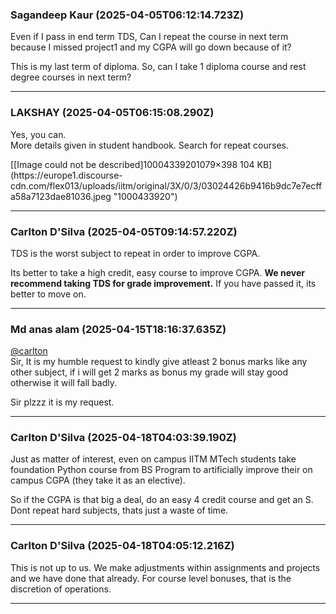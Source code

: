 ### Sagandeep Kaur (2025-04-05T06:12:14.723Z)

Even if I pass in end term TDS, Can I repeat the course in next term because I
missed project1 and my CGPA will go down because of it?

This is my last term of diploma. So, can I take 1 diploma course and rest
degree courses in next term?


---
### LAKSHAY (2025-04-05T06:15:08.290Z)

Yes, you can.  
More details given in student handbook. Search for repeat courses.

[[Image could not be described]10004339201079×398 104
KB](https://europe1.discourse-
cdn.com/flex013/uploads/iitm/original/3X/0/3/03024426b9416b9dc7e7ecffa58a7123dae81036.jpeg
"1000433920")


---
### Carlton D'Silva (2025-04-05T09:14:57.220Z)

TDS is the worst subject to repeat in order to improve CGPA.

Its better to take a high credit, easy course to improve CGPA. **We never
recommend taking TDS for grade improvement.** If you have passed it, its
better to move on.


---
### Md anas alam (2025-04-15T18:16:37.635Z)

[@carlton](/u/carlton)  
Sir, It is my humble request to kindly give atleast 2 bonus marks like any
other subject, if i will get 2 marks as bonus my grade will stay good
otherwise it will fall badly.

Sir plzzz it is my request.


---
### Carlton D'Silva (2025-04-18T04:03:39.190Z)

Just as matter of interest, even on campus IITM MTech students take foundation
Python course from BS Program to artificially improve their on campus CGPA
(they take it as an elective).

So if the CGPA is that big a deal, do an easy 4 credit course and get an S.
Dont repeat hard subjects, thats just a waste of time.


---
### Carlton D'Silva (2025-04-18T04:05:12.216Z)

This is not up to us. We make adjustments within assignments and projects and
we have done that already. For course level bonuses, that is the discretion of
operations.


---
